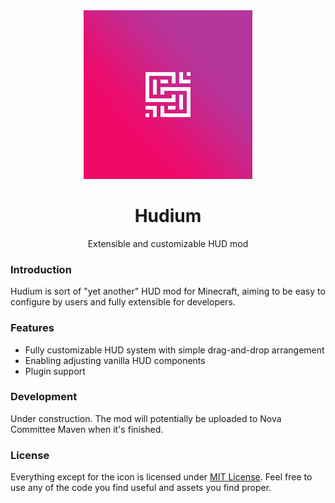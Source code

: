 <div align="center">

<img src="art/icon.png" width="270" height="270" alt="Icon"/>

# Hudium

Extensible and customizable HUD mod

</div>

### Introduction

Hudium is sort of "yet another" HUD mod for Minecraft,
aiming to be easy to configure by users and fully extensible for developers.

### Features

* Fully customizable HUD system with simple drag-and-drop arrangement
* Enabling adjusting vanilla HUD components
* Plugin support

### Development

Under construction. The mod will potentially be uploaded to Nova Committee Maven when it's finished.

### License

Everything except for the icon is licensed under [MIT License](LICENSE).
Feel free to use any of the code you find useful and assets you find proper.
